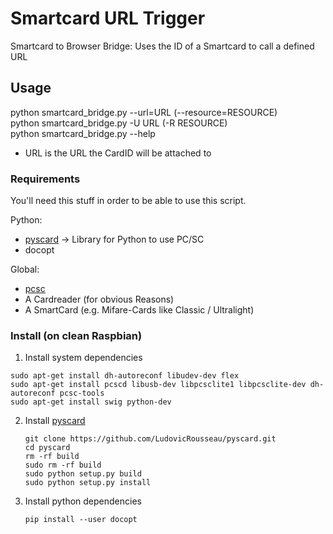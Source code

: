 # Smartcard URL Trigger

Smartcard to Browser Bridge: Uses the ID of a Smartcard to call a defined URL

## Usage
python smartcard_bridge.py --url=URL (--resource=RESOURCE)  
python smartcard_bridge.py -U URL (-R RESOURCE)  
python smartcard_bridge.py --help  

* URL is the URL the CardID will be attached to

### Requirements
You'll need this stuff in order to be able to use this script.

Python:  
* [pyscard](http://pyscard.sourceforge.net/) -> Library for Python to use PC/SC
* docopt

Global:  
* [pcsc](http://en.wikipedia.org/wiki/PC/SC)
* A Cardreader (for obvious Reasons)
* A SmartCard (e.g. Mifare-Cards like Classic / Ultralight)

### Install (on clean Raspbian)

1. Install system dependencies
  ```
  sudo apt-get install dh-autoreconf libudev-dev flex
  sudo apt-get install pcscd libusb-dev libpcsclite1 libpcsclite-dev dh-autoreconf pcsc-tools
  sudo apt-get install swig python-dev
  ```

2. Install [pyscard](http://pyscard.sourceforge.net/)
   ```
   git clone https://github.com/LudovicRousseau/pyscard.git
   cd pyscard
   rm -rf build
   sudo rm -rf build
   sudo python setup.py build
   sudo python setup.py install
   ```

3. Install python dependencies
   ```
   pip install --user docopt
   ```
